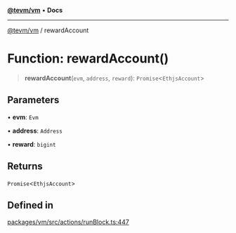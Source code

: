 [**@tevm/vm**](../README.md) • **Docs**

***

[@tevm/vm](../globals.md) / rewardAccount

# Function: rewardAccount()

> **rewardAccount**(`evm`, `address`, `reward`): `Promise`\<`EthjsAccount`\>

## Parameters

• **evm**: `Evm`

• **address**: `Address`

• **reward**: `bigint`

## Returns

`Promise`\<`EthjsAccount`\>

## Defined in

[packages/vm/src/actions/runBlock.ts:447](https://github.com/evmts/tevm-monorepo/blob/main/packages/vm/src/actions/runBlock.ts#L447)
